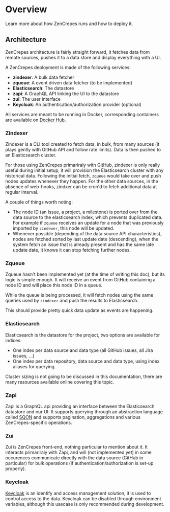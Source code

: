 # Overview

Learn more about how ZenCrepes runs and how to deploy it.

## Architecture

ZenCrepes architecture is fairly straight forward, it fetches data from remote sources, pushes it to a data store and display everything with a UI.

A ZenCrepes deployment is made of the following services:

- **zindexer**: A bulk data fetcher
- **zqueue**: A event driven data fetcher (to be implemented)
- **Elasticsearch**: The datastore
- **zapi**: A GraphQL API linking the UI to the datastore
- **zui**: The user interface
- **Keycloak**: An authentication/authorization provider (optional)

<ImageZoom 
  src="./images/zencrepes-architecture.png" 
  :border="true" 
  width="800"
/>

All services are meant to be running in Docker, corresponding containers are available on [Docker Hub](https://hub.docker.com/orgs/zencrepes/repositories).

### Zindexer

Zindexer is a CLI tool created to fetch data, in bulk, from many sources (it plays gently with GitHub API and follow rate limits). Data is then pushed to an Elasticsearch cluster.

For those using ZenCrepes primariraly with GitHub, zindexer is only really useful during initial setup, it will provision the Elasticsearch cluster with any historical data. Following the initial fetch, `zqueue` would take over and push nodes updates whenever they happen.
For the other data sources, in the absence of web-hooks, zindxer can be cron'd to fetch additional data at regular interval.

A couple of things worth noting:

- The node ID (an Issue, a project, a milestone) is ported over from the data source to the elasticsearch index, which prevents duplicated data. For example if `zqueue` receives an update for a node that was previously imported by `zindexer`, this node will be updated.
- Whenever possible (depending of the data source API characteristics), nodes are fetched sorted by last update date (descending), when the system fetch an issue that is already present and has the same late update date, it knows it can stop fetching further nodes.

### Zqueue

Zqueue hasn't been implemented yet (at the time of writing this doc), but its logic is simple enough. It will receive an event from GitHub containing a node ID and will place this node ID in a queue.

While the queue is being processed, it will fetch nodes using the same queries used by `zindexer` and push the results to Elasticsearch.

This should provide pretty quick data update as events are happening.

### Elasticsearch

Elasticsearch is the datastore for the project, two options are available for indices:

- One index per data source and data type (all GitHub issues, all Jira issues, ...)
- One index per data repository, data source and data type, using index aliases for querying.

Cluster sizing is not going to be discussed in this documentation, there are many resources available online covering this topic.

### Zapi

Zapi is a GraphQL api providing an interface between the Elasticsearch datastore and our UI. It supports querying through an abstraction language called [SQON](https://arranger.readthedocs.io/en/latest/src/sqon.html) and supports pagination, aggregations and various ZenCrepes-specific operations.

### Zui

Zui is ZenCrepes front-end, nothing particular to mention about it. It interacts primariraly with Zapi, and will (not implemented yet) in some occurences communicate directly with the data source (GitHub in particular) for bulk operations (if authentication/authorization is set-up properly).

### Keycloak

[Keycloak](https://www.keycloak.org/) is an identify and access management solution, it is used to control access to the data. Keycloak can be disabled through environment variables, although this usecase is only recommended during development.
